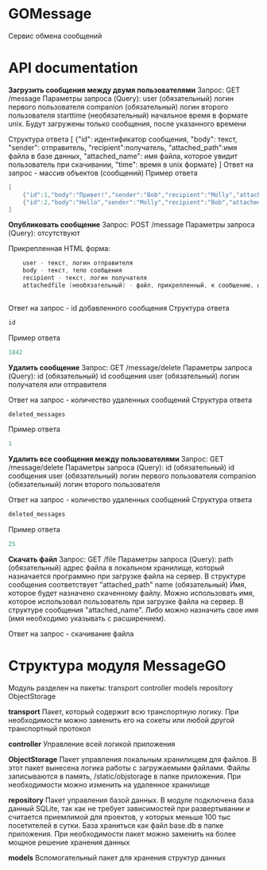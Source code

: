 # GOMessage
Сервис обмена сообщений

# API documentation


**Загрузить сообщения между двумя пользователями**
Запрос: GET /message 
Параметры запроса (Query): 
user (обязательный) логин первого пользователя
companion (обязательный) логин второго пользователя
starttime (необязательный) начальное время в формате unix. Будут загружены только сообщения, после указанного времени

Структура ответа
[
    {"id": идентификатор сообщения,
    "body": текст,
    "sender": отправитель,
    "recipient":получатель,
    "attached_path":имя файла в базе данных,
    "attached_name": имя файла, которое увидит пользователь при скачивании,
    "time": время в unix формате}
]
Ответ на запрос - массив объектов (сообщений)
Пример ответа
```go
[
    {"id":1,"body":"Привет!","sender":"Bob","recipient":"Molly","attached_path":"","attached_name":"","time":1672057862},
    {"id":2,"body":"Hello","sender":"Molly","recipient":"Bob","attached_path":"Molly_1672058763577305","attached_name":"screen.png","time":1672058763}
]
```


**Опубликовать сообщение**
Запрос: POST /message 
Параметры запроса (Query): 
отсутствуют

Прикрепленная HTML форма:
```go
    user - текст, логин отправителя
    body - текст, тело сообщения
    recipient - текст, логин получателя
    attachedfile (необязательный) - файл, прикрепленный, к сообщению, файл
   
``` 

Ответ на запрос - id добавленного сообщения
Структура ответа
```go
id
```

Пример ответа
```go
1842
```


**Удалить сообщение**
Запрос: GET /message/delete
Параметры запроса (Query): 
id (обязательный) id сообщения
user (обязательный) логин получателя или отправителя

Ответ на запрос - количество удаленных сообщений
Структура ответа
```go
deleted_messages
```

Пример ответа
```go
1
```

**Удалить все сообщения между пользователями**
Запрос: GET /message/delete
Параметры запроса (Query): 
id (обязательный) id сообщения
user (обязательный) логин первого пользователя
companion (обязательный) логин второго пользователя

Ответ на запрос - количество удаленных сообщений
Структура ответа
```go
deleted_messages
```

Пример ответа
```go
25
```

**Скачать файл**
Запрос: GET /file
Параметры запроса (Query): 
path (обязательный) адрес файла в локальном хранилище, который назначается программно при загрузке файла на сервер. В структуре сообщения соответствует "attached_path"
name (обязательный) Имя, которое будет назначено скаченному файлу. Можно использовать имя, которое использовал пользователь при загрузке файла на сервер. В структуре сообщения "attached_name". Либо можно назначить свое имя (имя необходимо указывать с расширением).

Ответ на запрос - скачивание файла


# Структура модуля MessageGO
Модуль разделен на пакеты:
transport
controller
models
repository
ObjectStorage

**transport**
Пакет, который содержит всю транспортную логику. При необходимости можно заменить его на сокеты или любой другой транспортный протокол

**controller**
Управление всей логикой приложения

**ObjectStorage**
Пакет управления локальным хранилищем для файлов. В этот пакет вынесена логика работы с загружаемыми файлами. Файлы записываются в память, /static/objstorage в папке приложения. При необходимости можно изменить на удаленное хранилище

**repository**
Пакет управления базой данных. В модуле подключена база данный SQLite, так как не требует зависимостей при развертывании и считается приемлимой для проектов, у которых меньше 100 тыс посетителей в сутки. База храниться как файл base.db в папке приложения. При необходимости пакет можно заменить на более мощное решение хранения данных

**models**
Вспомогательный пакет для хранения структур данных